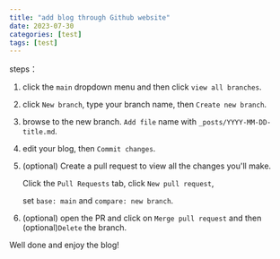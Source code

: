 ```yaml
---
title: "add blog through Github website"
date: 2023-07-30
categories: [test]
tags: [test]
---
```


steps：

1. click the `main` dropdown menu and then click `view all branches`.

2. click `New branch`, type your branch name, then `Create new branch`.

3. browse to the new branch. `Add file` name with `_posts/YYYY-MM-DD-title.md`.

4. edit your blog, then `Commit changes`.

5. (optional) Create a pull request to view all the changes you'll make.

   Click the `Pull Requests` tab, click `New pull request`, 

   set `base: main` and `compare: new branch`.

6. (optional) open the PR and click on `Merge pull request` and then (optional)`Delete` the branch.


Well done and enjoy the blog!